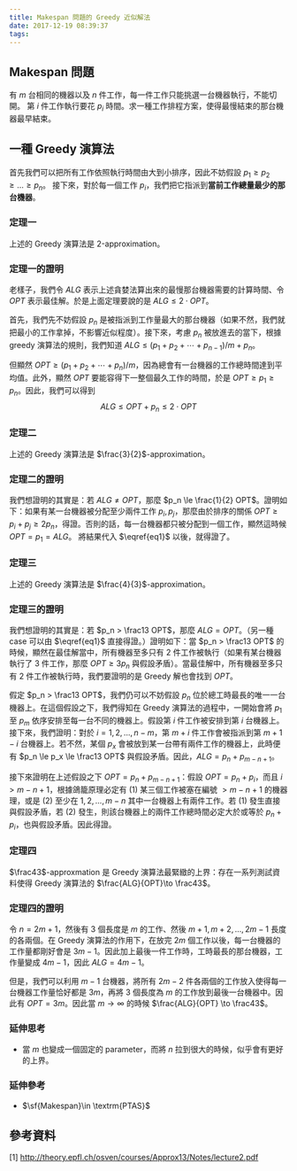 ```yaml
---
title: Makespan 問題的 Greedy 近似解法
date: 2017-12-19 08:39:37
tags:
---
```


## Makespan 問題

有 $m$ 台相同的機器以及 $n$ 件工作，每一件工作只能挑選一台機器執行，不能切開。
第 $i$ 件工作執行要花 $p_i$ 時間。求一種工作排程方案，使得最慢結束的那台機器最早結束。

## 一種 Greedy 演算法

首先我們可以把所有工作依照執行時間由大到小排序，因此不妨假設 $p_1 \ge p_2 \ge \ldots \ge p_n$。
接下來，對於每一個工作 $p_i$，我們把它指派到**當前工作總量最少的那台機器**。

### 定理一

上述的 Greedy 演算法是 2-approximation。

### 定理一的證明

老樣子，我們令 $ALG$ 表示上述貪婪法算出來的最慢那台機器需要的計算時間、令 $OPT$ 表示最佳解。於是上面定理要說的是 $ALG \le 2\cdot OPT$。

首先，我們先不妨假設 $p_n$ 是被指派到工作量最大的那台機器（如果不然，我們就把最小的工作拿掉，不影響近似程度）。接下來，考慮 $p_n$ 被放進去的當下，根據 greedy 演算法的規則，我們知道 $ALG \le (p_1+p_2+\cdots+p_{n-1}) / m + p_n$。

但顯然 $OPT \ge (p_1+p_2+\cdots+p_n)/m$，因為總會有一台機器的工作總時間達到平均值。此外，顯然 $OPT$ 要能容得下一整個最久工作的時間，於是 $OPT\ge p_1\ge p_n$。因此，我們可以得到
$$
\begin{equation}
ALG \le OPT + p_n \le 2\cdot OPT \label{eq1}
\end{equation}
$$

### 定理二

上述的 Greedy 演算法是 $\frac{3}{2}$-approximation。

### 定理二的證明

我們想證明的其實是：若 $ALG\neq OPT$，那麼 $p_n \le \frac{1}{2} OPT$。證明如下：如果有某一台機器被分配至少兩件工作 $p_i, p_j$，那麼由於排序的關係 $OPT \ge p_i+p_j \ge 2p_n$，得證。否則的話，每一台機器都只被分配到一個工作，顯然這時候 $OPT=p_1=ALG$。
將結果代入 $\eqref{eq1}$ 以後，就得證了。

### 定理三

上述的 Greedy 演算法是 $\frac{4}{3}$-approximation。

### 定理三的證明

我們想證明的其實是：若 $p_n > \frac13 OPT$，那麼 $ALG = OPT$。（另一種 case 可以由 $\eqref{eq1}$ 直接得證。）證明如下：當 $p_n > \frac13 OPT$ 的時候，顯然在最佳解當中，所有機器至多只有 2 件工作被執行（如果有某台機器執行了 3 件工作，那麼 $OPT \ge 3 p_n$ 與假設矛盾）。當最佳解中，所有機器至多只有 2 件工作被執行時，我們要證明的是 Greedy 解也會找到 $OPT$。

假定 $p_n > \frac13 OPT$，我們仍可以不妨假設 $p_n$ 位於總工時最長的唯一一台機器上。在這個假設之下，我們得知在 Greedy 演算法的過程中，一開始會將 $p_1$ 至 $p_m$ 依序安排至每一台不同的機器上。假設第 $i$ 件工作被安排到第 $i$ 台機器上。接下來，我們證明：對於 $i=1, 2, \ldots, n-m$，第 $m+i$ 件工作會被指派到第 $m+1-i$ 台機器上。若不然，某個 $p_x$ 會被放到某一台帶有兩件工作的機器上，此時便有 $p_n \le p_x \le \frac13 OPT$ 與假設矛盾。因此，$ALG=p_n+p_{m-n+1}$。

接下來證明在上述假設之下 $OPT=p_n+p_{m-n+1}$：假設 $OPT=p_n+p_i$，而且 $i > m-n+1$，根據鴿籠原理必定有 (1) 某三個工作被塞在編號 $>m-n+1$ 的機器理，或是 (2) 至少在 $1, 2, \ldots, m-n$ 其中一台機器上有兩件工作。若 (1) 發生直接與假設矛盾，若 (2) 發生，則該台機器上的兩件工作總時間必定大於或等於 $p_n+p_i$，也與假設矛盾。因此得證。

### 定理四

$\frac43$-approxmation 是 Greedy 演算法最緊緻的上界：存在一系列測試資料使得 Greedy 演算法的 $\frac{ALG}{OPT}\to \frac43$。

### 定理四的證明

令 $n=2m+1$，然後有 3 個長度是 $m$ 的工作、然後 $m+1, m+2, \ldots, 2m-1$ 長度的各兩個。在 Greedy 演算法的作用下，在放完 $2m$ 個工作以後，每一台機器的工作量都剛好會是 $3m-1$。因此加上最後一件工作時，工時最長的那台機器，工作量變成 $4m-1$，因此 $ALG=4m-1$。

但是，我們可以利用 $m-1$ 台機器，將所有 $2m-2$ 件各兩個的工作放入使得每一台機器工作量恰好都是 $3m$，再將 $3$ 個長度為 $m$ 的工作放到最後一台機器中。因此有 $OPT=3m$。因此當 $m\to \infty$ 的時候 $\frac{ALG}{OPT} \to \frac43$。

### 延伸思考

* 當 $m$ 也變成一個固定的 parameter，而將 $n$ 拉到很大的時候，似乎會有更好的上界。

### 延伸參考

* $\sf{Makespan}\in \textrm{PTAS}$

## 參考資料

[1] http://theory.epfl.ch/osven/courses/Approx13/Notes/lecture2.pdf